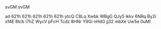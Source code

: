 svGM 
svGM 

ad
621h 
621h 
621h 
621h 
621h 
ytcQ 
C8Lq 
Xwbk 
WBgG 
QJy5 
ikkv 
6NRq 
By2i 
xf4E 
8tcb 
i7hZ 
WycV 
pFcH 
Tcdz 
8HNr 
Y9Gi 
nHdG 
jj32 
mbXe 
Uw5e 
0uMI 
